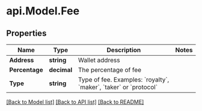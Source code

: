 # api.Model.Fee

## Properties

Name | Type | Description | Notes
------------ | ------------- | ------------- | -------------
**Address** | **string** | Wallet address | 
**Percentage** | **decimal** | The percentage of fee | 
**Type** | **string** | Type of fee. Examples: &#x60;royalty&#x60;, &#x60;maker&#x60;, &#x60;taker&#x60; or &#x60;protocol&#x60; | 

[[Back to Model list]](../README.md#documentation-for-models) [[Back to API list]](../README.md#documentation-for-api-endpoints) [[Back to README]](../README.md)

